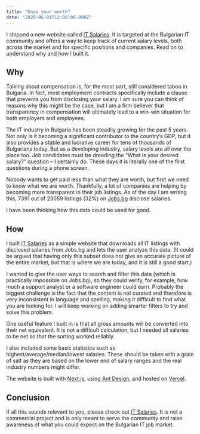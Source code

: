 ```yaml
---
title: "Know your worth"
date: "2020-06-01T12:00:00.000Z"
---
```

I shipped a new website called [IT Salaries](https://it-salaries-bulgaria.now.sh). It is targeted at the Bulgarian IT community and offers a way to keep track of current salary levels, both across the market and for specific positions and companies. Read on to understand why and how I built it.

## Why

Talking about compensation is, for the most part, still considered taboo in Bulgaria. In fact, most employment contracts specifically include a clause that prevents you from disclosing your salary. I am sure you can think of reasons why this might be the case, but I am a firm believer that transparency in compensation will ultimately lead to a win-win situation for both employers and employees.

The IT industry in Bulgaria has been steadily growing for the past 5 years. Not only is it becoming a significant contributor to the country’s GDP, but it also provides a stable and lucrative career for tens of thousands of Bulgarians today. But as a developing industry, salary levels are all over the place too. Job candidates must be dreading the “What is your desired salary?” question – I certainly do. These days it is literally one of the first questions during a phone screen.

Nobody wants to get paid less than what they are worth, but first we need to know what we are worth. Thankfully, a lot of companies are helping by becoming more transparent in their job listings. As of the day I am writing this, 7391 out of 23059 listings (32%) on [Jobs.bg](https://www.jobs.bg/) disclose salaries.

I have been thinking how this data could be used for good.

## How

I built [IT Salaries](https://it-salaries-bulgaria.now.sh) as a simple website that downloads all IT listings with disclosed salaries from Jobs.bg and lets the user analyze this data. (It could be argued that having only this subset does not give an accurate picture of the entire market, but that is where we are today, and it is still a good start.)

I wanted to give the user ways to search and filter this data (which is practically impossible on Jobs.bg), so they could verify, for example, how much a support analyst or a software engineer could earn. Probably the biggest challenge is the fact that the content is not curated and therefore is very inconsistent in language and spelling, making it difficult to find what you are looking for. I will keep working on adding smarter filters to try and solve this problem.

One useful feature I built in is that all gross amounts will be converted into their net equivalent. It is not a difficult calculation, but I needed all salaries to be net so that the sorting worked reliably.

I also included some basic statistics such as highest/average/median/lowest salaries. These should be taken with a grain of salt as they are based on the lower end of salary ranges and the real industry numbers might differ.

The website is built with [Next.js](https://nextjs.org/), using [Ant Design](https://ant.design/), and hosted on [Vercel](https://vercel.com/).

## Conclusion

If all this sounds relevant to you, please check out [IT Salaries](https://it-salaries-bulgaria.now.sh). It is not a commercial project and is only meant to serve the community and raise awareness of what you could expect on the Bulgarian IT job market.
